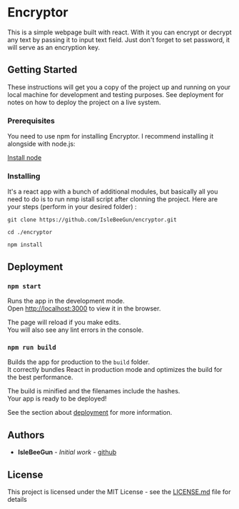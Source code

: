 # Encryptor

This is a simple webpage built with react. With it you can encrypt or decrypt any text by passing it to input text field. Just don't forget to set password, it will serve as an encryption key.

## Getting Started

These instructions will get you a copy of the project up and running on your local machine for development and testing purposes. See deployment for notes on how to deploy the project on a live system.

### Prerequisites

You need to use npm for installing Encryptor. I recommend installing it alongside with node.js:

[Install node](https://nodejs.org/)

### Installing

It's a react app with a bunch of additional modules, but basically all you need to do is to run nmp istall script after clonning the project. Here are your steps (perform in your desired folder) :

```
git clone https://github.com/IsleBeeGun/encryptor.git
```

```
cd ./encryptor
```

```
npm install
```

## Deployment

### `npm start`

Runs the app in the development mode.<br />
Open [http://localhost:3000](http://localhost:3000) to view it in the browser.

The page will reload if you make edits.<br />
You will also see any lint errors in the console.

### `npm run build`

Builds the app for production to the `build` folder.<br />
It correctly bundles React in production mode and optimizes the build for the best performance.

The build is minified and the filenames include the hashes.<br />
Your app is ready to be deployed!

See the section about [deployment](https://facebook.github.io/create-react-app/docs/deployment) for more information.

## Authors

* **IsleBeeGun** - *Initial work* - [github](https://github.com/IsleBeeGun)

## License

This project is licensed under the MIT License - see the [LICENSE.md](LICENSE.md) file for details